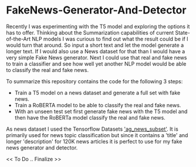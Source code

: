 # FakeNews-Generator-And-Detector

Recently I was experimenting with the T5 model and exploring the options it has to offer. Thinking about the Summarization capabilities of current State-of-the-Art NLP models I was curious to find out what the result could be if I would turn that around. So input a short text and let the model generate a longer text. If I would also use a News dataset for that than I would have a very simple Fake News generator. Next I could use that real and fake news to train a classifier and see how well yet another NLP model would be able to classify the real and fake news.

To summarize this repository contains the code for the following 3 steps:
- Train a T5 model on a news dataset and generate a full set with fake news.
- Train a RoBERTA model to be able to classify the real and fake news.
- With an unseen test set first generate fake news with the T5 model and then have the RoBERTa model classify the real and fake news.

As news dataset I used the Tensorflow Datasets ['ag_news_subset'](https://www.tensorflow.org/datasets/catalog/ag_news_subset). It is primarily used for news topic classification but since it contains a 'title' and longer 'description' for 120K news articles it is perfect to use for my fake news generator and detector.

<< To Do .. Finalize >>
